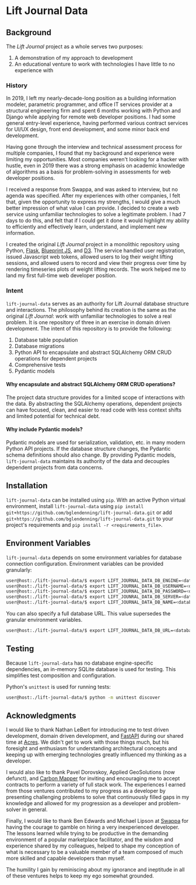 # Lift Journal Data

## Background

The _Lift Journal_ project as a whole serves two purposes:

1. A demonstration of my approach to development
2. An educational venture to work with technologies I have little to no experience with

### History

In 2019, I left my nearly-decade-long position as a building information modeler, parametric programmer, and office IT services provider at a structural engineering firm and spent 6 months working with Python and Django while applying for remote web developer positions. I had some general entry-level experience, having performed various contract services for UI/UX design, front end development, and some minor back end development.

Having gone through the interview and technical assessment process for multiple companies, I found that my background and experience were limiting my opportunities. Most companies weren't looking for a hacker with hustle, even in 2019 there was a strong emphasis on academic knowledge of algorithms as a basis for problem-solving in assessments for web developer positions.

I received a response from Swappa, and was asked to interview, but no agenda was specified. After my experiences with other companies, I felt that, given the opportunity to express my strengths, I would give a much better impression of what value I can provide. I decided to create a web service using unfamiliar technologies to solve a legitimate problem. I had 7 days to do this, and felt that if I could get it done it would highlight my ability to efficiently and effectively learn, understand, and implement new information.

I created the original _Lift Journal_ project in a monolithic repository using Python, [Flask](https://flask.palletsprojects.com/en/3.0.x/), [Blueprint JS](https://blueprintjs.com/), and [D3](https://d3js.org/). The service handled user registration, issued Javascript web tokens, allowed users to log their weight lifting sessions, and allowed users to record and view their progress over time by rendering timeseries plots of weight lifting records. The work helped me to land my first full-time web developer position.

### Intent

`lift-journal-data` serves as an authority for Lift Journal database structure and interactions. The philosophy behind its creation is the same as the original _Lift Journal_: work with unfamiliar technologies to solve a real problem. It is one repository of three in an exercise in domain driven development. The intent of this repository is to provide the following:

1. Database table population
2. Database migrations
3. Python API to encapsulate and abstract SQLAlchemy ORM CRUD operations for dependent projects
4. Comprehensive tests
5. Pydantic models

#### Why encapsulate and abstract SQLAlchemy ORM CRUD operations?

The project data structure provides for a limited scope of interactions with the data. By abstracting the SQLAlchemy operations, dependent projects can have focused, clean, and easier to read code with less context shifts and limited potential for technical debt.

#### Why include Pydantic models?

Pydantic models are used for serialization, validation, etc. in many modern Python API projects. If the database structure changes, the Pydantic schema definitions should also change. By providing Pydantic models, `lift-journal-data` maintains its authority of the data and decouples dependent projects from data concerns.

## Installation

`lift-journal-data` can be installed using `pip`. With an active Python virtual environment, install `lift-journal-data` using `pip install git+https://github.com/bglendenning/lift-journal-data.git` or add `git+https://github.com/bglendenning/lift-journal-data.git` to your project's requirements and `pip install -r <requirements_file>`.

## Environment Variables

`lift-journal-data` depends on some environment variables for database connection configuration. Environment variables can be provided granularly:

```bash
user@host:./lift-journal-data/$ export LIFT_JOURNAL_DATA_DB_ENGINE=<database engine>
user@host:./lift-journal-data/$ export LIFT_JOURNAL_DATA_DB_USERNAME=<database username>
user@host:./lift-journal-data/$ export LIFT_JOURNAL_DATA_DB_PASSWORD=<database password>
user@host:./lift-journal-data/$ export LIFT_JOUNRAL_DATA_DB_SERVER=<database server>
user@host:./lift-journal-data/$ export LIFT_JOURNAL_DATA_DB_NAME=<database name>
```

You can also specify a full database URL. This value supersedes the granular environment variables.

```bash
user@host:./lift-journal-data/$ export LIFT_JOURNAL_DATA_DB_URL=<database url>
```

## Testing

Because `lift-journal-data` has no database engine-specific dependencies, an in-memory SQLite database is used for testing. This simplifies test composition and configuration.

Python's `unittest` is used for running tests:

```bash
user@host:./lift-journal-data/$ python -m unittest discover
```

## Acknowledgments

I would like to thank Nathan LeBert for introducing me to test driven development, domain driven development, and [FastAPI](https://fastapi.tiangolo.com/) during our shared time at [Acres](https://www.acres.com/). We didn't get to work with those things much, but his foresight and enthusiasm for understanding architectural concepts and keeping up with emerging technologies greatly influenced my thinking as a developer.

I would also like to thank Pavel Dorovskoy, Applied GeoSolutions (now defunct), and [Carbon Mapper](https://carbonmapper.org/) for inviting and encouraging me to accept contracts to perform a variety of full stack work. The experiences I earned from those ventures contributed to my progress as a developer by presenting challenging problems to solve that continuously filled gaps in my knowledge and allowed for my progression as a developer and problem-solver in general.

Finally, I would like to thank Ben Edwards and Michael Lipson at [Swappa](https://swappa.com/) for having the courage to gamble on hiring a very inexperienced developer. The lessons learned while trying to be productive in the demanding environment of a popular marketplace facilitator, and the wisdom and experience shared by my colleagues, helped to shape my conception of what is necessary to be a valuable member of a team composed of much more skilled and capable developers than myself. 

The humility I gain by reminiscing about my ignorance and ineptitude in all of these ventures helps to keep my ego somewhat grounded.
